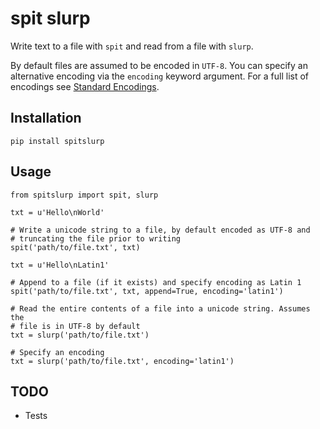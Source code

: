 # spit slurp

Write text to a file with `spit` and read from a file with `slurp`.

By default files are assumed to be encoded in `UTF-8`. You can specify an
alternative encoding via the `encoding` keyword argument. For a full list of
encodings see [Standard
Encodings](https://docs.python.org/2/library/codecs.html#standard-encodings).

## Installation

    pip install spitslurp

## Usage

    from spitslurp import spit, slurp

    txt = u'Hello\nWorld'

    # Write a unicode string to a file, by default encoded as UTF-8 and
    # truncating the file prior to writing
    spit('path/to/file.txt', txt)

    txt = u'Hello\nLatin1'

    # Append to a file (if it exists) and specify encoding as Latin 1
    spit('path/to/file.txt', txt, append=True, encoding='latin1')

    # Read the entire contents of a file into a unicode string. Assumes the
    # file is in UTF-8 by default
    txt = slurp('path/to/file.txt')

    # Specify an encoding
    txt = slurp('path/to/file.txt', encoding='latin1')

## TODO

* Tests
